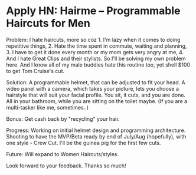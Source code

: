 # Apply HN: Hairme – Programmable Haircuts for Men

Problem: I hate haircuts, more so coz 1. I&#x27;m lazy when it comes to doing repetitive things, 2. Hate the time spent in commute, waiting and planning, 3. I have to get it done every month or my mom gets very angry at me, 4. And I hate Great Clips and their stylists. So I&#x27;ll be solving my own problem here. And I know all of my male buddies hate this routine too, yet shell $100 to get Tom Cruise&#x27;s cut.<p>Solution: A programmable helmet, that can be adjusted to fit your head. A video panel with a camera, which takes your picture, lets you choose a hairstyle that will suit your facial profile. You sit, it cuts, and you are done. All in your bathroom, while you are sitting on the toilet maybe. (If you are a multi-tasker like me, sometimes..)<p>Bonus: Get cash back by &quot;recycling&quot; your hair.<p>Progress: Working on initial helmet design and programming architecture. Shooting to have the MVP&#x2F;Beta ready by end of July&#x2F;Aug (hopefully), with one style - Crew Cut. I&#x27;ll be the guinea pig for the first few cuts.<p>Future: Will expand to Women Haircuts&#x2F;styles.<p>Look forward to your feedback. Thanks so much!
